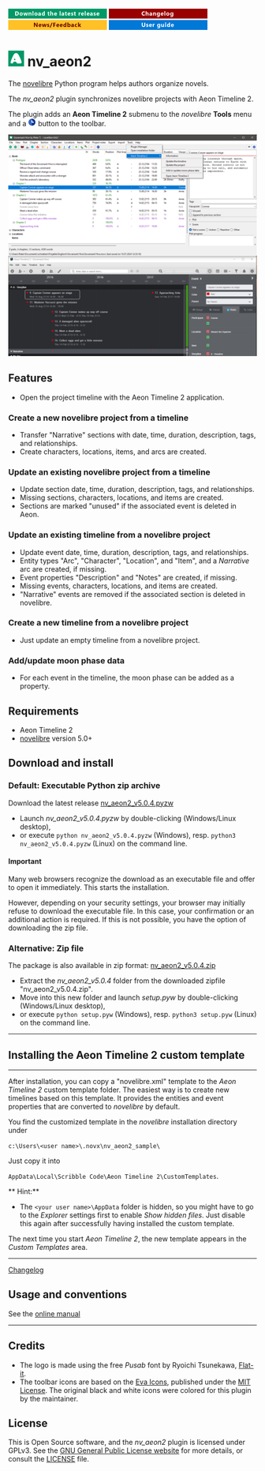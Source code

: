[![Download the latest release](docs/img/download-button.png)](https://github.com/peter88213/nv_aeon2/raw/main/dist/nv_aeon2_v5.0.4.pyzw)
[![Changelog](docs/img/changelog-button.png)](docs/changelog.md)
[![News/Feedback](docs/img/news-button.png)](https://github.com/peter88213/novelibre/discussions)
[![Online help](docs/img/help-button.png)](https://peter88213.github.io/nvhelp-en/nv_aeon2/)


# ![A](icons/aLogo32.png) nv_aeon2

The [novelibre](https://github.com/peter88213/novelibre/) Python program helps authors organize novels.  

The *nv_aeon2* plugin synchronizes novelibre projects with Aeon Timeline 2.

The plugin adds an **Aeon Timeline 2** submenu to the *novelibre* **Tools** menu and a 
![Aeon Timeline 2](src/icons/16/aeon2.png) button to the toolbar.

![Screenshot](docs/Screenshots/screen01.png)

## Features

- Open the project timeline with the Aeon Timeline 2 application.

### Create a new novelibre project from a timeline

- Transfer "Narrative" sections with date, time, duration, description, tags, and relationships.
- Create characters, locations, items, and arcs are created.

### Update an existing novelibre project from a timeline

- Update section date, time, duration, description, tags, and relationships.
- Missing sections, characters, locations, and items are created.
- Sections are marked "unused" if the associated event is deleted in Aeon.

### Update an existing timeline from a novelibre project

- Update event date, time, duration, description, tags, and relationships.
- Entity types "Arc", "Character", "Location", and "Item", and a *Narrative* arc are created, if missing.
- Event properties "Description" and "Notes" are created, if missing.
- Missing events, characters, locations, and items are created.
- "Narrative" events are removed if the associated section is deleted in novelibre.

### Create a new timeline from a novelibre project

- Just update an empty timeline from a novelibre project.

### Add/update moon phase data

- For each event in the timeline, the moon phase can be added as a property.


## Requirements

- Aeon Timeline 2 
- [novelibre](https://github.com/peter88213/novelibre/) version 5.0+

## Download and install

### Default: Executable Python zip archive

Download the latest release [nv_aeon2_v5.0.4.pyzw](https://github.com/peter88213/nv_aeon2/raw/main/dist/nv_aeon2_v5.0.4.pyzw)

- Launch *nv_aeon2_v5.0.4.pyzw* by double-clicking (Windows/Linux desktop),
- or execute `python nv_aeon2_v5.0.4.pyzw` (Windows), resp. `python3 nv_aeon2_v5.0.4.pyzw` (Linux) on the command line.

#### Important

Many web browsers recognize the download as an executable file and offer to open it immediately. 
This starts the installation.

However, depending on your security settings, your browser may 
initially  refuse  to download the executable file. 
In this case, your confirmation or an additional action is required. 
If this is not possible, you have the option of downloading 
the zip file. 


### Alternative: Zip file

The package is also available in zip format: [nv_aeon2_v5.0.4.zip](https://github.com/peter88213/nv_aeon2/raw/main/dist/nv_aeon2_v5.0.4.zip)

- Extract the *nv_aeon2_v5.0.4* folder from the downloaded zipfile "nv_aeon2_v5.0.4.zip".
- Move into this new folder and launch *setup.pyw* by double-clicking (Windows/Linux desktop), 
- or execute `python setup.pyw` (Windows), resp. `python3 setup.pyw` (Linux) on the command line.

---

## Installing the Aeon Timeline 2 custom template
----------------------------------------------

After installation, you can copy a "novelibre.xml" template to the
*Aeon Timeline 2* custom template folder. The easiest way is to create new
timelines based on this template. It provides the entities and event
properties that are converted to *novelibre* by default.

You find the customized template in the *novelibre* installation directory under

`c:\Users\<user name>\.novx\nv_aeon2_sample\`

Just copy it into

`AppData\Local\Scribble Code\Aeon Timeline 2\CustomTemplates`.

** Hint:**
- The `<your user name>\AppData` folder is hidden, so you
  might have to go to the *Explorer* settings first to
  enable *Show hidden files*. Just disable this again after
  successfully having installed the custom template.
    
The next time you start *Aeon Timeline 2*,
the new template appears in the *Custom Templates* area.


---

[Changelog](docs/changelog.md)

## Usage and conventions

See the [online manual](https://peter88213.github.io/nvhelp-en/nv_aeon2/)

---

## Credits

- The logo is made using the free *Pusab* font by Ryoichi Tsunekawa, [Flat-it](http://flat-it.com/).
- The toolbar icons are based on the [Eva Icons](https://akveo.github.io/eva-icons/#/), published under the [MIT License](http://www.opensource.org/licenses/mit-license.php). The original black and white icons were colored for this plugin by the maintainer. 

## License

This is Open Source software, and the *nv_aeon2* plugin is licensed under GPLv3. See the
[GNU General Public License website](https://www.gnu.org/licenses/gpl-3.0.en.html) for more
details, or consult the [LICENSE](https://github.com/peter88213/nv_aeon2/blob/main/LICENSE) file.

